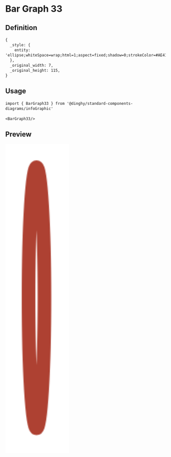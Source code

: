 # Bar Graph 33

## Definition

```
{
  _style: { 
    entity: 'ellipse;whiteSpace=wrap;html=1;aspect=fixed;shadow=0;strokeColor=#AE4132;strokeWidth=6;fontSize=16;align=center;fontStyle=1',
  },
  _original_width: 7,
  _original_height: 115,
}
```

## Usage

```
import { BarGraph33 } from '@dinghy/standard-components-diagrams/infoGraphic'

<BarGraph33/>
```

## Preview

<img src="./bar-graph-33.png" width="200"/>
